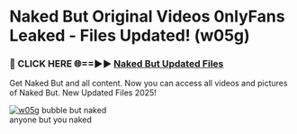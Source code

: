 # Naked But Original Videos 0nlyFans Leaked - Files Updated! (w05g)

<h3>🔴 CLICK HERE 🌐==►► <a href="https://tinyurl.com/up5wt9bj" rel="nofollow">Naked But Updated Files</a></h3>

Get Naked But and all content. Now you can access all videos and pictures of Naked But. New Updated Files 2025!

[![w05g](https://i.imgur.com/ABiUzMV.gif)](https://tinyurl.com/up5wt9bj)
bubble but naked<br>
anyone but you naked